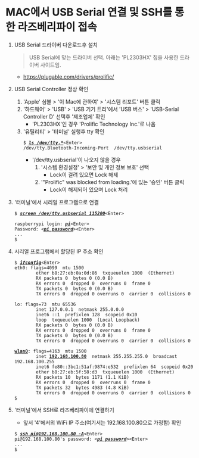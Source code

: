 # MAC에서 USB Serial 연결 및 SSH를 통한 라즈베리파이 접속

1. USB Serial 드라이버 다운로드후 설치
   > USB Serial에 맞는 드라이버 선택. 아래는 'PL2303HX' 칩을 사용한 드라이버 사이트임.
   * https://plugable.com/drivers/prolific/

2. USB Serial Controller 정상 확인
   1. 'Apple' 심볼 > '이 Mac에 관하여' > '시스템 리포트' 버튼 클릭
   2. '하드웨어' > 'USB' > 'USB 기기 트리'에서 'USB 버스' > 'USB-Serial Controller D' 선택후 '제조업체' 확인
      * 'PL2303HX'인 경우 'Prolific Technology Inc.'로 나옴
   3. '유틸리티' > '터미널' 실행후 tty 확인 
      <pre><code>$ <b><u><i>ls /dev/tty.*</i></u></b>&lt;Enter&gt;
      /dev/tty.Bluetooth-Incoming-Port	/dev/tty.usbserial</code></pre>
      * '/dev/tty.usbserial'이 나오지 않을 경우
        1. '시스템 환경설정' > '보안 및 개인 정보 보호' 선택
           * Lock이 걸려 있으면 Lock 해제
        2. '"Prolific" was blocked from loading.'에 있는 '승인' 버튼 클릭
           * Lock이 해제되어 있으며 Lock 처리

3. '터미널'에서 시리얼 프로그램으로 연결
   <pre><code>$ <b><u><i>screen /dev/tty.usbserial 115200</i></u></b>&lt;Enter&gt;
   <Enter>
   raspberrypi login: <b><u><i>pi</i></u></b>&lt;Enter&gt;
   Password: &lt;<b><u><i>pi password</i></u></b>&gt;&lt;Enter&gt;
   ...
   $</code></pre>

4. 시리얼 프로그램에서 할당된 IP 주소 확인
   <pre><code>$ <b><u><i>ifconfig</i></u></b>&lt;Enter&gt;
   eth0: flags=4099<UP,BROADCAST,MULTICAST>  mtu 1500
           ether b8:27:eb:0a:0d:86  txqueuelen 1000  (Ethernet)
           RX packets 0  bytes 0 (0.0 B)
           RX errors 0  dropped 0  overruns 0  frame 0
           TX packets 0  bytes 0 (0.0 B)
           TX errors 0  dropped 0 overruns 0  carrier 0  collisions 0

   lo: flags=73<UP,LOOPBACK,RUNNING>  mtu 65536
           inet 127.0.0.1  netmask 255.0.0.0
           inet6 ::1  prefixlen 128  scopeid 0x10<host>
           loop  txqueuelen 1000  (Local Loopback)
           RX packets 0  bytes 0 (0.0 B)
           RX errors 0  dropped 0  overruns 0  frame 0
           TX packets 0  bytes 0 (0.0 B)
           TX errors 0  dropped 0 overruns 0  carrier 0  collisions 0

   <b><u>wlan0</u></b>: flags=4163<UP,BROADCAST,RUNNING,MULTICAST>  mtu 1500
           inet <b><u>192.168.100.80</u></b>  netmask 255.255.255.0  broadcast 192.168.100.255
           inet6 fe80::3bc1:51af:9874:e532  prefixlen 64  scopeid 0x20<link>
           ether b8:27:eb:5f:58:d3  txqueuelen 1000  (Ethernet)
           RX packets 10  bytes 1171 (1.1 KiB)
           RX errors 0  dropped 0  overruns 0  frame 0
           TX packets 32  bytes 4983 (4.8 KiB)
           TX errors 0  dropped 0 overruns 0  carrier 0  collisions 0
   $</code></pre>
   
5. '터미널'에서 SSH로 라즈베리파이에 연결하기
   * 앞서 '4'에서의 WiFi IP 주소(여기서는 192.168.100.80으로 가정함) 확인
   <pre><code>$ <b><u><i>ssh pi@192.168.100.80 -A</i></u></b>&lt;Enter&gt;
   pi@192.168.100.80's password: &lt;<b><u><i>pi password</i></u></b>&gt;&lt;Enter&gt;
   ...
   $</code></pre>
